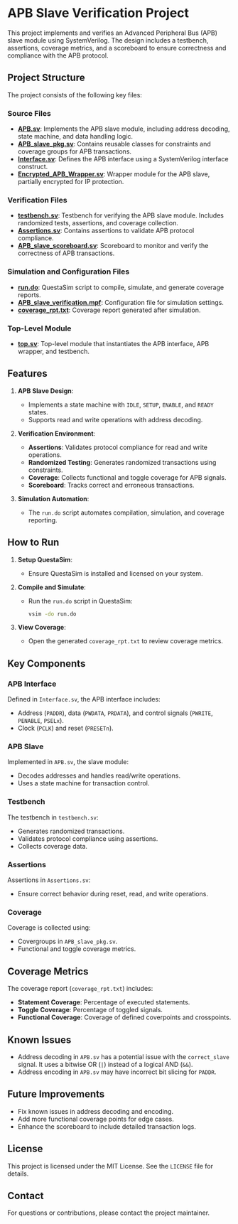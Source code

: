 # APB Slave Verification Project

This project implements and verifies an Advanced Peripheral Bus (APB) slave module using SystemVerilog. The design includes a testbench, assertions, coverage metrics, and a scoreboard to ensure correctness and compliance with the APB protocol.

## Project Structure

The project consists of the following key files:

### Source Files
- **[APB.sv](APB.sv)**: Implements the APB slave module, including address decoding, state machine, and data handling logic.
- **[APB_slave_pkg.sv](APB_slave_pkg.sv)**: Contains reusable classes for constraints and coverage groups for APB transactions.
- **[Interface.sv](Interface.sv)**: Defines the APB interface using a SystemVerilog interface construct.
- **[Encrypted_APB_Wrapper.sv](Encrypted_APB_Wrapper.sv)**: Wrapper module for the APB slave, partially encrypted for IP protection.

### Verification Files
- **[testbench.sv](testbench.sv)**: Testbench for verifying the APB slave module. Includes randomized tests, assertions, and coverage collection.
- **[Assertions.sv](Assertions.sv)**: Contains assertions to validate APB protocol compliance.
- **[APB_slave_scoreboard.sv](APB_slave_scoreboard.sv)**: Scoreboard to monitor and verify the correctness of APB transactions.

### Simulation and Configuration Files
- **[run.do](run.do)**: QuestaSim script to compile, simulate, and generate coverage reports.
- **[APB_slave_verification.mpf](APB_slave_verification.mpf)**: Configuration file for simulation settings.
- **[coverage_rpt.txt](coverage_rpt.txt)**: Coverage report generated after simulation.

### Top-Level Module
- **[top.sv](top.sv)**: Top-level module that instantiates the APB interface, APB wrapper, and testbench.

## Features

1. **APB Slave Design**:
   - Implements a state machine with `IDLE`, `SETUP`, `ENABLE`, and `READY` states.
   - Supports read and write operations with address decoding.

2. **Verification Environment**:
   - **Assertions**: Validates protocol compliance for read and write operations.
   - **Randomized Testing**: Generates randomized transactions using constraints.
   - **Coverage**: Collects functional and toggle coverage for APB signals.
   - **Scoreboard**: Tracks correct and erroneous transactions.

3. **Simulation Automation**:
   - The `run.do` script automates compilation, simulation, and coverage reporting.

## How to Run

1. **Setup QuestaSim**:
   - Ensure QuestaSim is installed and licensed on your system.

2. **Compile and Simulate**:
   - Run the `run.do` script in QuestaSim:
     ```bash
     vsim -do run.do
     ```

3. **View Coverage**:
   - Open the generated `coverage_rpt.txt` to review coverage metrics.

## Key Components

### APB Interface
Defined in `Interface.sv`, the APB interface includes:
- Address (`PADDR`), data (`PWDATA`, `PRDATA`), and control signals (`PWRITE`, `PENABLE`, `PSELx`).
- Clock (`PCLK`) and reset (`PRESETn`).

### APB Slave
Implemented in `APB.sv`, the slave module:
- Decodes addresses and handles read/write operations.
- Uses a state machine for transaction control.

### Testbench
The testbench in `testbench.sv`:
- Generates randomized transactions.
- Validates protocol compliance using assertions.
- Collects coverage data.

### Assertions
Assertions in `Assertions.sv`:
- Ensure correct behavior during reset, read, and write operations.

### Coverage
Coverage is collected using:
- Covergroups in `APB_slave_pkg.sv`.
- Functional and toggle coverage metrics.

## Coverage Metrics

The coverage report (`coverage_rpt.txt`) includes:
- **Statement Coverage**: Percentage of executed statements.
- **Toggle Coverage**: Percentage of toggled signals.
- **Functional Coverage**: Coverage of defined coverpoints and crosspoints.

## Known Issues

- Address decoding in `APB.sv` has a potential issue with the `correct_slave` signal. It uses a bitwise OR (`|`) instead of a logical AND (`&&`).
- Address encoding in `APB.sv` may have incorrect bit slicing for `PADDR`.

## Future Improvements

- Fix known issues in address decoding and encoding.
- Add more functional coverage points for edge cases.
- Enhance the scoreboard to include detailed transaction logs.

## License

This project is licensed under the MIT License. See the `LICENSE` file for details.

## Contact

For questions or contributions, please contact the project maintainer.